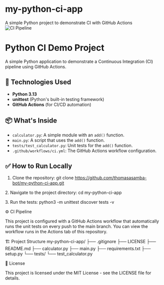 # my-python-ci-app
A simple Python project to demonstrate CI with GitHub Actions
![CI Pipeline](https://github.com/thomasasamba-bot/my-python-ci-app/actions/workflows/ci.yaml/badge.svg)

# Python CI Demo Project

A simple Python application to demonstrate a Continuous Integration (CI) pipeline using GitHub Actions.

## 🚀 Technologies Used

- **Python 3.13**
- **unittest** (Python's built-in testing framework)
- **GitHub Actions** (for CI/CD automation)

## 📦 What's Inside

- `calculator.py`: A simple module with an `add()` function.
- `main.py`: A script that uses the `add()` function.
- `tests/test_calculator.py`: Unit tests for the `add()` function.
- `.github/workflows/ci.yml`: The GitHub Actions workflow configuration.

## ✅ How to Run Locally

1. Clone the repository:
   git clone https://github.com/thomasasamba-bot/my-python-ci-app.git

2.⁠ ⁠Navigate to the project directory:
    cd my-python-ci-app

3.⁠ ⁠Run the tests:
    python3 -m unittest discover tests -v

⚙️ CI Pipeline

This project is configured with a GitHub Actions workflow that automatically runs the unit tests on every push to the main branch. You can view the workflow runs in the Actions tab of this repository.

🏗️ Project Structure
my-python-ci-app/
├── .gitignore
├── LICENSE
├── README.md
├── calculator.py
├── main.py
├── requirements.txt
├── setup.py
└── tests/
    └── test_calculator.py

📝 License

This project is licensed under the MIT License - see the LICENSE file for details.